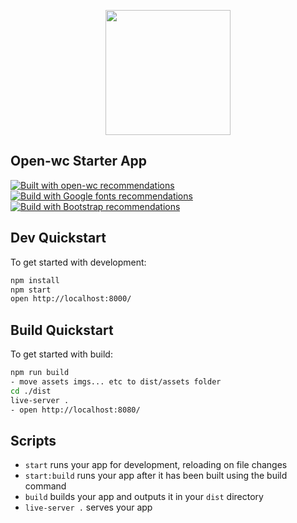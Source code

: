 <p align="center">
  <img width="200" src="https://open-wc.org/35ded306.svg"></img>
</p>

## Open-wc Starter App

[![Built with open-wc recommendations](https://img.shields.io/badge/built%20with-open--wc-blue.svg)](https://github.com/open-wc)
[![Build with Google fonts recommendations](https://img.shields.io/badge/built%20with-open--wc-blue.svg)](https://fonts.google.com/) 
[![Build with Bootstrap recommendations](https://img.shields.io/badge/built%20with-open--wc-blue.svg)](https://getbootstrap.com/)

## Dev Quickstart

To get started with development:

```sh
npm install 
npm start
open http://localhost:8000/
```

## Build Quickstart

To get started with build:
```sh
npm run build
- move assets imgs... etc to dist/assets folder 
cd ./dist
live-server .
- open http://localhost:8080/
```

## Scripts

- `start` runs your app for development, reloading on file changes
- `start:build` runs your app after it has been built using the build command
- `build` builds your app and outputs it in your `dist` directory
- `live-server .` serves your app 

